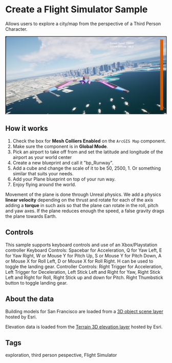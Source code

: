 # Create a Flight Simulator Sample

Allows users to explore a city/map from the perspective of a Third Person Character.

![Image of Flight Simulator](FlightSim.jpg)

## How it works

1. Check the box for **Mesh Colliers Enabled** on the `ArcGIS Map` component.
2. Make sure the component is in **Global Mode**.
3. Pick an airport to take off from and set the latitude and longitude of the airport as your world center
4. Create a new blueprint and call it "bp_Runway".
5. Add a cube and change the scale of it to be 50, 2500, 1. Or something similar that suits your needs.
6. Add your Plane blueprint on top of your run way.
7. Enjoy flying around the world.

Movement of the plane is done through Unreal physics.
We add a physics **linear velocity** depending on the thrust and rotate for each of the axis adding a **torque** in such axis so that the plane can rotate in the roll, pitch and yaw axes. If the plane reduces enough the speed, a false gravity drags the plane towards Earth.

## Controls
This sample supports keyboard controls and use of an Xbox/Playstation controller
Keyboard Controls: Spacebar for Acceleration, Q for Yaw Left, E for Yaw Right, W or Mouse Y for Pitch Up, S or Mouse Y for Pitch Down, A or Mouse X for Roll Left, D or Mouse X for Roll Right. 
H can be used to toggle the landing gear.
Controller Controls: Right Trigger for Acceleration, Left Trigger for Deceleration, Left Stick Left and Right for Yaw, Right Stick Left and Right for Roll, Right Stick up and down for Pitch. Right Thumbstick button to toggle landing gear. 

## About the data

Building models for San Francisco are loaded from a [3D object scene layer](https://tiles.arcgis.com/tiles/z2tnIkrLQ2BRzr6P/arcgis/rest/services/SanFrancisco_Bldgs/SceneServer) hosted by Esri.

Elevation data is loaded from the [Terrain 3D elevation layer](https://www.arcgis.com/home/item.html?id=7029fb60158543ad845c7e1527af11e4) hosted by Esri.

## Tags

exploration, third person pespective, Flight Simulator
